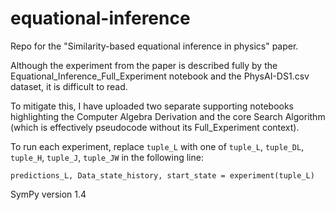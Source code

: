 # equational-inference
Repo for the "Similarity-based equational inference in physics" paper.

Although the experiment from the paper is described fully by the Equational_Inference_Full_Experiment notebook
and the PhysAI-DS1.csv dataset, it is difficult to read.

To mitigate this, I have uploaded two separate supporting notebooks highlighting the Computer Algebra Derivation
and the core Search Algorithm (which is effectively pseudocode without its Full_Experiment context).

To run each experiment, replace ````tuple_L```` with one of ````tuple_L````, ````tuple_DL````, ````tuple_H````, ````tuple_J````, ````tuple_JW```` in the following line:

````predictions_L, Data_state_history, start_state = experiment(tuple_L)````

SymPy version 1.4
